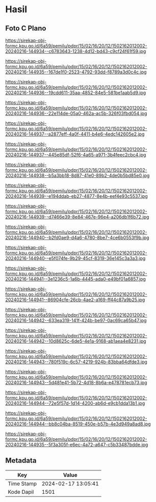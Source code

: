 # Hasil

## Foto C Plano

https://sirekap-obj-formc.kpu.go.id/6a59/pemilu/pdpr/15/02/16/20/12/1502162012002-20240216-144934--c6783643-1238-4d12-bd43-c9cf24f61f59.jpg

https://sirekap-obj-formc.kpu.go.id/6a59/pemilu/pdpr/15/02/16/20/12/1502162012002-20240216-144935--167de1f0-2523-4792-93dd-f8789a3d0c4c.jpg

https://sirekap-obj-formc.kpu.go.id/6a59/pemilu/pdpr/15/02/16/20/12/1502162012002-20240216-144936--19cdd611-35aa-4852-84e5-581be1aab5d9.jpg

https://sirekap-obj-formc.kpu.go.id/6a59/pemilu/pdpr/15/02/16/20/12/1502162012002-20240216-144936--22e114de-05a0-462a-ac5b-326f03fbd054.jpg

https://sirekap-obj-formc.kpu.go.id/6a59/pemilu/pdpr/15/02/16/20/12/1502162012002-20240216-144937--a2877eff-4a0f-4411-b4e6-4edc142605e2.jpg

https://sirekap-obj-formc.kpu.go.id/6a59/pemilu/pdpr/15/02/16/20/12/1502162012002-20240216-144937--445e85df-52f6-4a65-a971-3b4feec2cbc4.jpg

https://sirekap-obj-formc.kpu.go.id/6a59/pemilu/pdpr/15/02/16/20/12/1502162012002-20240216-144938--b5a3bb18-8d87-41e0-89b2-4de0b5bd85e0.jpg

https://sirekap-obj-formc.kpu.go.id/6a59/pemilu/pdpr/15/02/16/20/12/1502162012002-20240216-144939--e194ddab-eb27-4877-8e4b-eef4e93c5537.jpg

https://sirekap-obj-formc.kpu.go.id/6a59/pemilu/pdpr/15/02/16/20/12/1502162012002-20240216-144939--d7466e39-8e84-467e-96e4-a206db1f6b72.jpg

https://sirekap-obj-formc.kpu.go.id/6a59/pemilu/pdpr/15/02/16/20/12/1502162012002-20240216-144940--b2fd0ae9-d4a6-4780-8be7-4ce6b0553f9b.jpg

https://sirekap-obj-formc.kpu.go.id/6a59/pemilu/pdpr/15/02/16/20/12/1502162012002-20240216-144940--e5f074fe-9b29-45cf-8319-36e145c3a3a3.jpg

https://sirekap-obj-formc.kpu.go.id/6a59/pemilu/pdpr/15/02/16/20/12/1502162012002-20240216-144941--3e1236c5-1a6b-4445-ada0-e49bf01a6857.jpg

https://sirekap-obj-formc.kpu.go.id/6a59/pemilu/pdpr/15/02/16/20/12/1502162012002-20240216-144941--86904cfe-26cb-4ae2-a169-ff44c87a9b25.jpg

https://sirekap-obj-formc.kpu.go.id/6a59/pemilu/pdpr/15/02/16/20/12/1502162012002-20240216-144942--633ea319-141f-424b-be97-0ac69ca65b47.jpg

https://sirekap-obj-formc.kpu.go.id/6a59/pemilu/pdpr/15/02/16/20/12/1502162012002-20240216-144942--10d8625c-6de5-4e1a-9168-ab1aea4e8231.jpg

https://sirekap-obj-formc.kpu.go.id/6a59/pemilu/pdpr/15/02/16/20/12/1502162012002-20240216-144943--780f519c-6c57-4219-924b-83bba64dfde3.jpg

https://sirekap-obj-formc.kpu.go.id/6a59/pemilu/pdpr/15/02/16/20/12/1502162012002-20240216-144943--5d481e41-5b72-4d18-8b6a-e478781ecb73.jpg

https://sirekap-obj-formc.kpu.go.id/6a59/pemilu/pdpr/15/02/16/20/12/1502162012002-20240216-144944--72e5f57d-1d14-4200-ab6d-e9cb1dda13b1.jpg

https://sirekap-obj-formc.kpu.go.id/6a59/pemilu/pdpr/15/02/16/20/12/1502162012002-20240216-144944--bb8c04ba-8519-450e-b57b-4e3d949a8ad8.jpg

https://sirekap-obj-formc.kpu.go.id/6a59/pemilu/pdpr/15/02/16/20/12/1502162012002-20240216-144935--5f3a305f-e6ec-4a72-a647-c5b33487bdde.jpg


## Metadata

| Key        | Value               |
| ---------- | ------------------- |
| Time Stamp | 2024-02-17 13:05:41 |
| Kode Dapil | 1501                |



